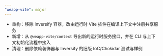 ```yaml
---
"weapp-vite": major
---
```


- 重构：移除 Inversify 容器，改由运行时 Vite 插件在编译上下文中注册共享服务
- 新增：从 `@weapp-vite/context` 导出新的运行时服务接口，并在 CLI 与上下文初始化流程中接入
- 清理：删除依赖装饰器与 Inversify 的旧版 IoC/Chokidar 测试与样例

